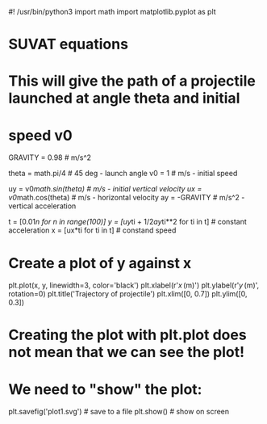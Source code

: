 #! /usr/bin/python3
import math
import matplotlib.pyplot as plt

# SUVAT equations
#
# This will give the path of a projectile launched at angle theta and initial
# speed v0

GRAVITY = 0.98 # m/s^2

theta = math.pi/4    # 45 deg - launch angle
v0 = 1          # m/s    - initial speed

uy = v0*math.sin(theta) # m/s - initial vertical velocity
ux = v0*math.cos(theta) # m/s - horizontal velocity
ay = -GRAVITY      # m/s^2 - vertical acceleration

t = [0.01*n for n in range(100)]
y = [uy*ti + 1/2*ay*ti**2 for ti in t]  # constant acceleration
x = [ux*ti for ti in t]                 # constand speed

# Create a plot of y against x
plt.plot(x, y, linewidth=3, color='black')
plt.xlabel(r'$x\,(\mathrm{m})$')
plt.ylabel(r'$y\,(\mathrm{m})$', rotation=0)
plt.title('Trajectory of projectile')
plt.xlim([0, 0.7])
plt.ylim([0, 0.3])

# Creating the plot with plt.plot does not mean that we can see the plot!
# We need to "show" the plot:
plt.savefig('plot1.svg') # save to a file
plt.show()							 # show on screen
